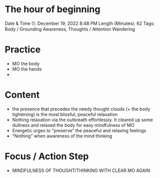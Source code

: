 # The hour of beginning

Date & Time ⏰: December 19, 2022 8:48 PM
Length (Minutes): 62
Tags: Body / Grounding Awareness, Thoughts / Attention Wandering

# Practice

- MO the body
- MO the hands
- 

# Content

- the presence that precedes the needy thought clouds (+ the body tightening) is the most blissful, peaceful relaxation
- Nothing relaxation via the outbreath effortlessly. It cleared up some dullness and relaxed the body for easy mindfulness of MO
- Energetic urges to “preserve” the peaceful and relaxing feelings
- “Nothing” when awareness of the mind thinking

# Focus / Action Step

- MINDFULNESS OF THOUGHT/THINKING WITH CLEAR MO AGAIN